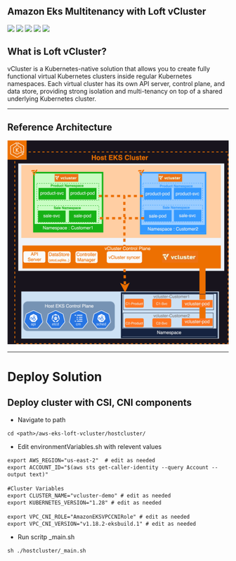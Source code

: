 ## Amazon Eks Multitenancy with Loft vCluster
<p>
<img src="https://img.shields.io/badge/github-%23121011.svg?style=for-the-badge&logo=github&logoColor=white" />
<img src="https://img.shields.io/badge/python%20-%2314354C.svg?&style=for-the-badge&logo=python&logoColor=white"/>
<img src="https://img.shields.io/badge/AWS%20-%23FF9900.svg?&style=for-the-badge&logo=amazon-aws&logoColor=white"/> 
<img src="https://img.shields.io/badge/docker%20-%230db7ed.svg?&style=for-the-badge&logo=docker&logoColor=white"/>
<img src="https://img.shields.io/badge/AWS-EKS-orange"/>


</p>

## What is Loft vCluster?
vCluster is a Kubernetes-native solution that allows you to create fully functional virtual Kubernetes clusters inside regular Kubernetes namespaces. Each virtual cluster has its own API server, control plane, and data store, providing strong isolation and multi-tenancy on top of a shared underlying Kubernetes cluster.
*** 
## Reference Architecture
<p align="center">
  <img  src="https://github.com/khanasif1/aws-eks-loft-vcluster/blob/main/architetcure/HL_RefArchitecture.svg">
</p>

*** 
# Deploy Solution

## Deploy cluster with CSI, CNI components

* Navigate to path

```
cd <path>/aws-eks-loft-vcluster/hostcluster/

```
* Edit environmentVariables.sh with relevent values

```
export AWS_REGION="us-east-2"  # edit as needed
export ACCOUNT_ID="$(aws sts get-caller-identity --query Account --output text)"

#Cluster Variables
export CLUSTER_NAME="vcluster-demo" # edit as needed
export KUBERNETES_VERSION="1.28" # edit as needed

export VPC_CNI_ROLE="AmazonEKSVPCCNIRole" # edit as needed
export VPC_CNI_VERSION="v1.18.2-eksbuild.1" # edit as needed

```

* Run scritp _main.sh

```
sh ./hostcluster/_main.sh 

```